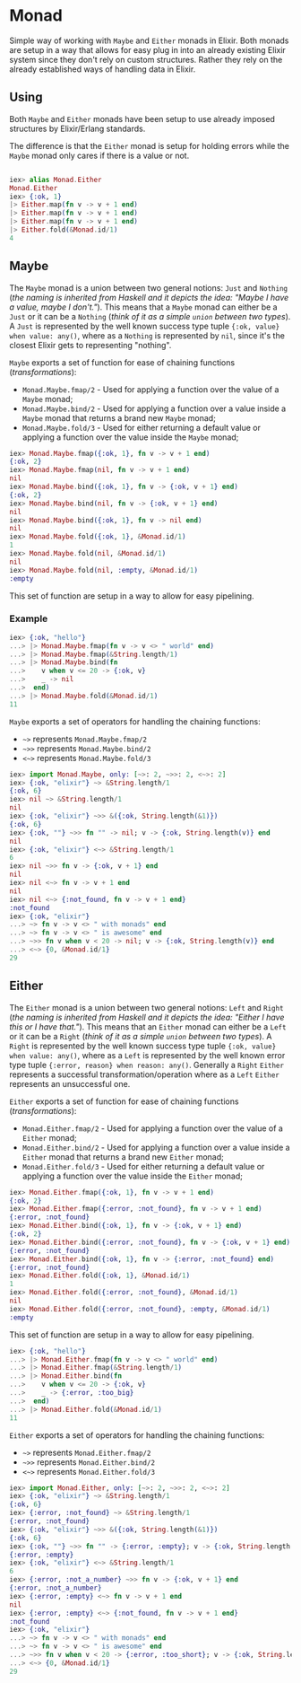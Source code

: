# Monad

Simple way of working with `Maybe` and `Either` monads in Elixir. Both monads are setup in a way that allows for easy plug in into an already existing Elixir system since they don't rely on custom structures. Rather they rely on the already established ways of handling data in Elixir.

## Using
Both `Maybe` and `Either` monads have been setup to use already imposed structures by Elixir/Erlang standards.

The difference is that the `Either` monad is setup for holding errors while the `Maybe` monad only cares if there is a value or not.

```elixir

iex> alias Monad.Either
Monad.Either
iex> {:ok, 1}
|> Either.map(fn v -> v + 1 end)
|> Either.map(fn v -> v + 1 end)
|> Either.map(fn v -> v + 1 end)
|> Either.fold(&Monad.id/1)
4
```

## Maybe
The `Maybe` monad is a union between two general notions: `Just` and `Nothing` (_the naming is inherited from Haskell and it depicts the idea: "Maybe I have a value, maybe I don't."_).
This means that a `Maybe` monad can either be a `Just` or it can be a `Nothing` (_think of it as a simple `union` between two types_).
A `Just` is represented by the well known success type tuple `{:ok, value} when value: any()`,
where as a `Nothing` is represented by `nil`, since it's the closest Elixir gets to representing "nothing".

`Maybe` exports a set of function for ease of chaining functions (_transformations_):
  - `Monad.Maybe.fmap/2` - Used for applying a function over the value of a `Maybe` monad;
  - `Monad.Maybe.bind/2` - Used for applying a function over a value inside a `Maybe` monad that returns a brand new `Maybe` monad;
  - `Monad.Maybe.fold/3` - Used for either returning a default value or applying a function over the value inside the `Maybe` monad;


```elixir
iex> Monad.Maybe.fmap({:ok, 1}, fn v -> v + 1 end)
{:ok, 2}
iex> Monad.Maybe.fmap(nil, fn v -> v + 1 end)
nil
iex> Monad.Maybe.bind({:ok, 1}, fn v -> {:ok, v + 1} end)
{:ok, 2}
iex> Monad.Maybe.bind(nil, fn v -> {:ok, v + 1} end)
nil
iex> Monad.Maybe.bind({:ok, 1}, fn v -> nil end)
nil
iex> Monad.Maybe.fold({:ok, 1}, &Monad.id/1)
1
iex> Monad.Maybe.fold(nil, &Monad.id/1)
nil
iex> Monad.Maybe.fold(nil, :empty, &Monad.id/1)
:empty
```

This set of function are setup in a way to allow for easy pipelining.

### Example
```elixir
iex> {:ok, "hello"}
...> |> Monad.Maybe.fmap(fn v -> v <> " world" end)
...> |> Monad.Maybe.fmap(&String.length/1)
...> |> Monad.Maybe.bind(fn
...>    v when v <= 20 -> {:ok, v}
...>    _ -> nil
...>  end)
...> |> Monad.Maybe.fold(&Monad.id/1)
11
```
`Maybe` exports a set of operators for handling the chaining functions:
  - `~>` represents `Monad.Maybe.fmap/2`
  - `~>>` represents `Monad.Maybe.bind/2`
  - `<~>` represents `Monad.Maybe.fold/3`

```elixir
iex> import Monad.Maybe, only: [~>: 2, ~>>: 2, <~>: 2]
iex> {:ok, "elixir"} ~> &String.length/1
{:ok, 6}
iex> nil ~> &String.length/1
nil
iex> {:ok, "elixir"} ~>> &({:ok, String.length(&1)})
{:ok, 6}
iex> {:ok, ""} ~>> fn "" -> nil; v -> {:ok, String.length(v)} end
nil
iex> {:ok, "elixir"} <~> &String.length/1
6
iex> nil ~>> fn v -> {:ok, v + 1} end
nil
iex> nil <~> fn v -> v + 1 end
nil
iex> nil <~> {:not_found, fn v -> v + 1 end}
:not_found
iex> {:ok, "elixir"}
...> ~> fn v -> v <> " with monads" end
...> ~> fn v -> v <> " is awesome" end
...> ~>> fn v when v < 20 -> nil; v -> {:ok, String.length(v)} end
...> <~> {0, &Monad.id/1}
29
```

## Either
The `Either` monad is a union between two general notions: `Left` and `Right` (_the naming is inherited from Haskell and it depicts the idea: "Either I have this or I have that."_).
This means that an `Either` monad can either be a `Left` or it can be a `Right` (_think of it as a simple `union` between two types_).
A `Right` is represented by the well known success type tuple `{:ok, value} when value: any()`,
where as a `Left` is represented by the well known error type tuple `{:error, reason} when reason: any()`.
Generally a `Right` `Either` represents a successful transformation/operation where as a `Left` `Either` represents an unsuccessful one.

`Either` exports a set of function for ease of chaining functions (_transformations_):
  - `Monad.Either.fmap/2` - Used for applying a function over the value of a `Either` monad;
  - `Monad.Either.bind/2` - Used for applying a function over a value inside a `Either` monad that returns a brand new `Either` monad;
  - `Monad.Either.fold/3` - Used for either returning a default value or applying a function over the value inside the `Either` monad;

```elixir
iex> Monad.Either.fmap({:ok, 1}, fn v -> v + 1 end)
{:ok, 2}
iex> Monad.Either.fmap({:error, :not_found}, fn v -> v + 1 end)
{:error, :not_found}
iex> Monad.Either.bind({:ok, 1}, fn v -> {:ok, v + 1} end)
{:ok, 2}
iex> Monad.Either.bind({:error, :not_found}, fn v -> {:ok, v + 1} end)
{:error, :not_found}
iex> Monad.Either.bind({:ok, 1}, fn v -> {:error, :not_found} end)
{:error, :not_found}
iex> Monad.Either.fold({:ok, 1}, &Monad.id/1)
1
iex> Monad.Either.fold({:error, :not_found}, &Monad.id/1)
nil
iex> Monad.Either.fold({:error, :not_found}, :empty, &Monad.id/1)
:empty
```

This set of function are setup in a way to allow for easy pipelining.

```elixir
iex> {:ok, "hello"}
...> |> Monad.Either.fmap(fn v -> v <> " world" end)
...> |> Monad.Either.fmap(&String.length/1)
...> |> Monad.Either.bind(fn
...>    v when v <= 20 -> {:ok, v}
...>    _ -> {:error, :too_big}
...>  end)
...> |> Monad.Either.fold(&Monad.id/1)
11
```

`Either` exports a set of operators for handling the chaining functions:
  - `~>` represents `Monad.Either.fmap/2`
  - `~>>` represents `Monad.Either.bind/2`
  - `<~>` represents `Monad.Either.fold/3`

```elixir
iex> import Monad.Either, only: [~>: 2, ~>>: 2, <~>: 2]
iex> {:ok, "elixir"} ~> &String.length/1
{:ok, 6}
iex> {:error, :not_found} ~> &String.length/1
{:error, :not_found}
iex> {:ok, "elixir"} ~>> &({:ok, String.length(&1)})
{:ok, 6}
iex> {:ok, ""} ~>> fn "" -> {:error, :empty}; v -> {:ok, String.length(v)} end
{:error, :empty}
iex> {:ok, "elixir"} <~> &String.length/1
6
iex> {:error, :not_a_number} ~>> fn v -> {:ok, v + 1} end
{:error, :not_a_number}
iex> {:error, :empty} <~> fn v -> v + 1 end
nil
iex> {:error, :empty} <~> {:not_found, fn v -> v + 1 end}
:not_found
iex> {:ok, "elixir"}
...> ~> fn v -> v <> " with monads" end
...> ~> fn v -> v <> " is awesome" end
...> ~>> fn v when v < 20 -> {:error, :too_short}; v -> {:ok, String.length(v)} end
...> <~> {0, &Monad.id/1}
29
```